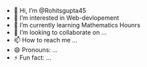 - 👋 Hi, I’m @Rohitsgupta45
- 👀 I’m interested in Web-devlopement
- 🌱 I’m currently learning Mathematics Hounrs
- 💞️ I’m looking to collaborate on ...
- 📫 How to reach me ...
- 😄 Pronouns: ...
- ⚡ Fun fact: ...

<!---
Rohitsgupta45/Rohitsgupta45 is a ✨ special ✨ repository because its `README.md` (this file) appears on your GitHub profile.
You can click the Preview link to take a look at your changes.
--->
